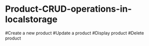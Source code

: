 # Product-CRUD-operations-in-localstorage
#Create a new product
#Update a product
#Display product
#Delete product
